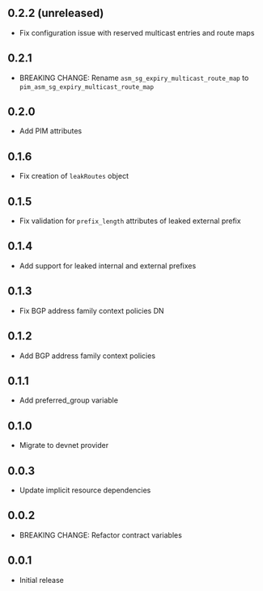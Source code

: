## 0.2.2 (unreleased)

- Fix configuration issue with reserved multicast entries and route maps

## 0.2.1

- BREAKING CHANGE: Rename `asm_sg_expiry_multicast_route_map` to `pim_asm_sg_expiry_multicast_route_map`

## 0.2.0

- Add PIM attributes

## 0.1.6

- Fix creation of `leakRoutes` object

## 0.1.5

- Fix validation for `prefix_length` attributes of leaked external prefix

## 0.1.4

- Add support for leaked internal and external prefixes

## 0.1.3

- Fix BGP address family context policies DN

## 0.1.2

- Add BGP address family context policies

## 0.1.1

- Add preferred_group variable

## 0.1.0

- Migrate to devnet provider

## 0.0.3

- Update implicit resource dependencies

## 0.0.2

- BREAKING CHANGE: Refactor contract variables

## 0.0.1

- Initial release
